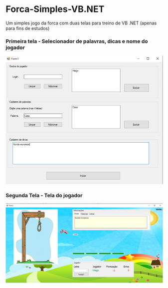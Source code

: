# Forca-Simples-VB.NET

Um simples jogo da forca com duas telas para treino de VB .NET (apenas para fins de estudos)


### Primeira tela - Selecionador de palavras, dicas e nome do jogador

![alt text](https://github.com/HiagoSouz/Forca-Simples-VB.NET/blob/master/Adm.PNG)

### Segunda Tela - Tela do jogador

![alt text](https://github.com/HiagoSouz/Forca-Simples-VB.NET/blob/master/jogo.PNG)
